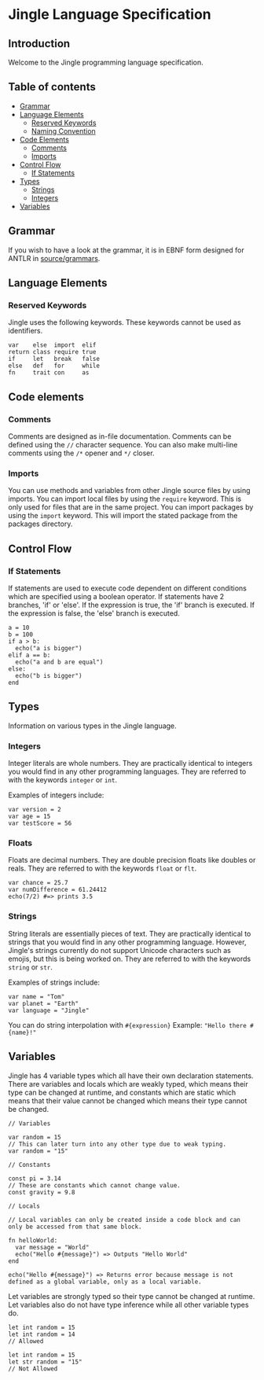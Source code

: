 # Jingle Language Specification
## Introduction
Welcome to the Jingle programming language specification.

## Table of contents
- [Grammar](https://github.com/jingle-lang/jingle/blob/master/docs/LANGUAGE_SPEC.md#grammar)
- [Language Elements](https://github.com/jingle-lang/jingle/blob/master/docs/LANGUAGE_SPEC.md#language-elements)
  - [Reserved Keywords](https://github.com/jingle-lang/jingle/blob/master/docs/LANGUAGE_SPEC.md#reserved-keywords)
  - [Naming Convention](https://github.com/jingle-lang/jingle/blob/master/docs/LANGUAGE_SPEC.md#naming-convention)
- [Code Elements](https://github.com/jingle-lang/jingle/blob/master/docs/LANGUAGE_SPEC.md#code-elements)
  - [Comments](https://github.com/jingle-lang/jingle/blob/master/docs/LANGUAGE_SPEC.md#comments)
  - [Imports](https://github.com/jingle-lang/jingle/blob/master/docs/LANGUAGE_SPEC.md#imports)
- [Control Flow](https://github.com/jingle-lang/jingle/blob/master/docs/LANGUAGE_SPEC.md#control-flow)
  - [If Statements](https://github.com/jingle-lang/jingle/blob/master/docs/LANGUAGE_SPEC.md#if-statements)
- [Types](https://github.com/jingle-lang/jingle/blob/master/docs/LANGUAGE_SPEC.md#types)
  - [Strings](https://github.com/jingle-lang/jingle/blob/master/docs/LANGUAGE_SPEC.md#strings)
  - [Integers](https://github.com/jingle-lang/jingle/blob/master/docs/LANGUAGE_SPEC.md#integers)
- [Variables](https://github.com/jingle-lang/jingle/blob/master/docs/LANGUAGE_SPEC.md#variables)

## Grammar
If you wish to have a look at the grammar, it is in EBNF form designed for ANTLR in [source/grammars](https://github.com/jingle-lang/jingle/tree/master/source/grammars).

## Language Elements
### Reserved Keywords
Jingle uses the following keywords. These keywords cannot be used as identifiers.
```
var    else  import  elif
return class require true
if     let   break   false
else   def   for     while
fn     trait con     as
```

## Code elements
### Comments
Comments are designed as in-file documentation. Comments can be defined using the `//` character sequence. You can also make multi-line comments using the `/*` opener and `*/` closer.

### Imports
You can use methods and variables from other Jingle source files by using imports. You can import local files by using the `require` keyword. This is only used for files that are in the same project. You can import packages by using the `import` keyword. This will import the stated package from the packages directory.

## Control Flow
### If Statements
If statements are used to execute code dependent on different conditions which are specified using a boolean operator. If statements have 2 branches, 'if' or 'else'. If the expression is true, the 'if' branch is executed. If the expression is false, the 'else' branch is executed.

```
a = 10
b = 100
if a > b:
  echo("a is bigger")
elif a == b:
  echo("a and b are equal")
else:
  echo("b is bigger")
end
```

## Types
Information on various types in the Jingle language.
### Integers
Integer literals are whole numbers. They are practically identical to integers you would find in any other programming languages. They are referred to with the keywords `integer` or `int`.

Examples of integers include:
```
var version = 2
var age = 15
var testScore = 56
```

### Floats
Floats are decimal numbers. They are double precision floats like doubles or reals. They are referred to with the keywords `float` or `flt`.

```
var chance = 25.7
var numDifference = 61.24412
echo(7/2) #=> prints 3.5
```


### Strings
String literals are essentially pieces of text. They are practically identical to strings that you would find in any other programming language. However, Jingle's strings currently do not support Unicode characters such as emojis, but this is being worked on. They are referred to with the keywords `string` or `str`.

Examples of strings include:
```
var name = "Tom"
var planet = "Earth"
var language = "Jingle"
```

You can do string interpolation with `#{expression}` Example: `"Hello there #{name}!" `

## Variables
Jingle has 4 variable types which all have their own declaration statements. There are variables and locals which are weakly typed, which means their type can be changed at runtime, and constants which are static which means that their value cannot be changed which means their type cannot be changed.

```
// Variables

var random = 15
// This can later turn into any other type due to weak typing.
var random = "15"

// Constants

const pi = 3.14
// These are constants which cannot change value.
const gravity = 9.8

// Locals

// Local variables can only be created inside a code block and can only be accessed from that same block.

fn helloWorld:
  var message = "World"
  echo("Hello #{message}") => Outputs "Hello World"
end
  
echo("Hello #{message}") => Returns error because message is not defined as a global variable, only as a local variable.
```
Let variables are strongly typed so their type cannot be changed at runtime. Let variables also do not have type inference while all other variable types do.
```
let int random = 15
let int random = 14
// Allowed

let int random = 15
let str random = "15"
// Not Allowed
```

